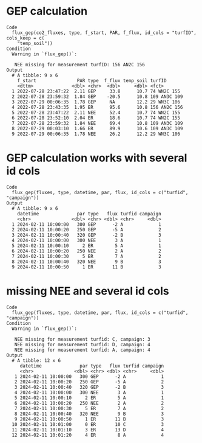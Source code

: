 # GEP calculation

    Code
      flux_gep(co2_fluxes, type, f_start, PAR, f_flux, id_cols = "turfID", cols_keep = c(
        "temp_soil"))
    Condition
      Warning in `flux_gep()`:
      
       NEE missing for measurement turfID: 156 AN2C 156
    Output
      # A tibble: 9 x 6
        f_start               PAR type  f_flux temp_soil turfID      
        <dttm>              <dbl> <chr>  <dbl>     <dbl> <fct>       
      1 2022-07-28 23:47:22  2.11 GEP     33.8      10.7 74 WN2C 155 
      2 2022-07-28 23:59:32  1.84 GEP    -20.5      10.8 109 AN3C 109
      3 2022-07-29 00:06:35  1.78 GEP     NA        12.2 29 WN3C 106 
      4 2022-07-28 23:43:35  1.95 ER      95.6      10.8 156 AN2C 156
      5 2022-07-28 23:47:22  2.11 NEE     52.4      10.7 74 WN2C 155 
      6 2022-07-28 23:52:10  2.04 ER      18.6      10.7 74 WN2C 155 
      7 2022-07-28 23:59:32  1.84 NEE     69.4      10.8 109 AN3C 109
      8 2022-07-29 00:03:10  1.66 ER      89.9      10.6 109 AN3C 109
      9 2022-07-29 00:06:35  1.78 NEE     26.2      12.2 29 WN3C 106 

# GEP calculation works with several id cols

    Code
      flux_gep(fluxes, type, datetime, par, flux, id_cols = c("turfid", "campaign"))
    Output
      # A tibble: 9 x 6
        datetime              par type   flux turfid campaign
        <chr>               <dbl> <chr> <dbl> <chr>     <dbl>
      1 2024-02-11 10:00:00   300 GEP      -2 A             1
      2 2024-02-11 10:00:20   250 GEP      -5 A             2
      3 2024-02-11 10:00:40   320 GEP      -2 B             3
      4 2024-02-11 10:00:00   300 NEE       3 A             1
      5 2024-02-11 10:00:10     2 ER        5 A             1
      6 2024-02-11 10:00:20   250 NEE       2 A             2
      7 2024-02-11 10:00:30     5 ER        7 A             2
      8 2024-02-11 10:00:40   320 NEE       9 B             3
      9 2024-02-11 10:00:50     1 ER       11 B             3

# missing NEE and several id cols

    Code
      flux_gep(fluxes, type, datetime, par, flux, id_cols = c("turfid", "campaign"))
    Condition
      Warning in `flux_gep()`:
      
       NEE missing for measurement turfid: C, campaign: 3
       NEE missing for measurement turfid: D, campaign: 4
       NEE missing for measurement turfid: A, campaign: 4
    Output
      # A tibble: 12 x 6
         datetime              par type   flux turfid campaign
         <chr>               <dbl> <chr> <dbl> <chr>     <dbl>
       1 2024-02-11 10:00:00   300 GEP      -2 A             1
       2 2024-02-11 10:00:20   250 GEP      -5 A             2
       3 2024-02-11 10:00:40   320 GEP      -2 B             3
       4 2024-02-11 10:00:00   300 NEE       3 A             1
       5 2024-02-11 10:00:10     2 ER        5 A             1
       6 2024-02-11 10:00:20   250 NEE       2 A             2
       7 2024-02-11 10:00:30     5 ER        7 A             2
       8 2024-02-11 10:00:40   320 NEE       9 B             3
       9 2024-02-11 10:00:50     1 ER       11 B             3
      10 2024-02-11 10:01:00     0 ER       10 C             3
      11 2024-02-11 10:01:10     3 ER       13 D             4
      12 2024-02-11 10:01:20     4 ER        8 A             4

